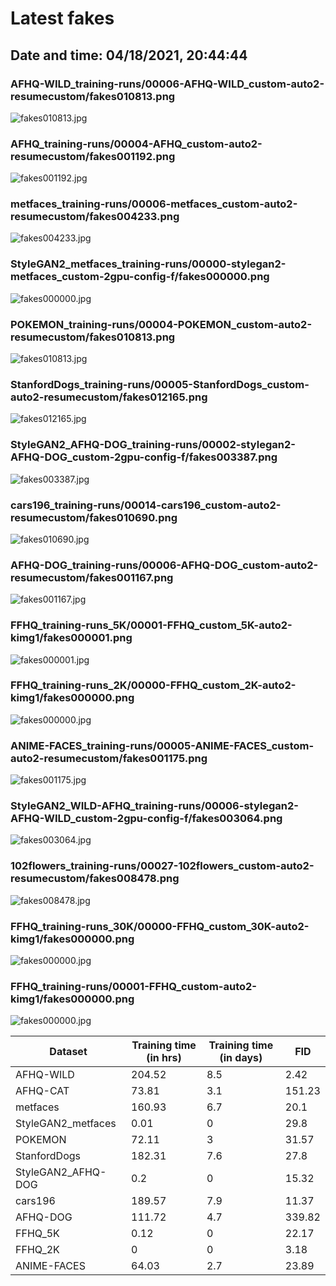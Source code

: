 # Latest fakes
## Date and time: 04/18/2021, 20:44:44
### AFHQ-WILD_training-runs/00006-AFHQ-WILD_custom-auto2-resumecustom/fakes010813.png
![fakes010813.jpg](https://i.ibb.co/K7M7W9N/c330c129e414.jpg "AFHQ-WILD_training-runs/00006-AFHQ-WILD_custom-auto2-resumecustom/fakes010813.png")

### AFHQ_training-runs/00004-AFHQ_custom-auto2-resumecustom/fakes001192.png
![fakes001192.jpg](https://i.ibb.co/hcBSP6j/c858fe2fa766.jpg "AFHQ_training-runs/00004-AFHQ_custom-auto2-resumecustom/fakes001192.png")

### metfaces_training-runs/00006-metfaces_custom-auto2-resumecustom/fakes004233.png
![fakes004233.jpg](https://i.ibb.co/4JY7JFF/dda681e974be.jpg "metfaces_training-runs/00006-metfaces_custom-auto2-resumecustom/fakes004233.png")

### StyleGAN2_metfaces_training-runs/00000-stylegan2-metfaces_custom-2gpu-config-f/fakes000000.png
![fakes000000.jpg](https://i.ibb.co/Gt3gGNH/13ea1116bbce.jpg "StyleGAN2_metfaces_training-runs/00000-stylegan2-metfaces_custom-2gpu-config-f/fakes000000.png")

### POKEMON_training-runs/00004-POKEMON_custom-auto2-resumecustom/fakes010813.png
![fakes010813.jpg](https://i.ibb.co/Kj9RMLX/cf542318d194.jpg "POKEMON_training-runs/00004-POKEMON_custom-auto2-resumecustom/fakes010813.png")

### StanfordDogs_training-runs/00005-StanfordDogs_custom-auto2-resumecustom/fakes012165.png
![fakes012165.jpg](https://i.ibb.co/fHdpVh1/3fd225242f76.jpg "StanfordDogs_training-runs/00005-StanfordDogs_custom-auto2-resumecustom/fakes012165.png")

### StyleGAN2_AFHQ-DOG_training-runs/00002-stylegan2-AFHQ-DOG_custom-2gpu-config-f/fakes003387.png
![fakes003387.jpg](https://i.ibb.co/Hq7r3rs/dea2920af658.jpg "StyleGAN2_AFHQ-DOG_training-runs/00002-stylegan2-AFHQ-DOG_custom-2gpu-config-f/fakes003387.png")

### cars196_training-runs/00014-cars196_custom-auto2-resumecustom/fakes010690.png
![fakes010690.jpg](https://i.ibb.co/tKJfFKr/7661a6ca5db3.jpg "cars196_training-runs/00014-cars196_custom-auto2-resumecustom/fakes010690.png")

### AFHQ-DOG_training-runs/00006-AFHQ-DOG_custom-auto2-resumecustom/fakes001167.png
![fakes001167.jpg](https://i.ibb.co/wSPZRLG/483524321bae.jpg "AFHQ-DOG_training-runs/00006-AFHQ-DOG_custom-auto2-resumecustom/fakes001167.png")

### FFHQ_training-runs_5K/00001-FFHQ_custom_5K-auto2-kimg1/fakes000001.png
![fakes000001.jpg](https://i.ibb.co/QYN35K4/cc422c027bb2.jpg "FFHQ_training-runs_5K/00001-FFHQ_custom_5K-auto2-kimg1/fakes000001.png")

### FFHQ_training-runs_2K/00000-FFHQ_custom_2K-auto2-kimg1/fakes000000.png
![fakes000000.jpg](https://i.ibb.co/vmY9t2s/9a5f7ab025b3.jpg "FFHQ_training-runs_2K/00000-FFHQ_custom_2K-auto2-kimg1/fakes000000.png")

### ANIME-FACES_training-runs/00005-ANIME-FACES_custom-auto2-resumecustom/fakes001175.png
![fakes001175.jpg](https://i.ibb.co/CKMTYWD/94aeb7178877.jpg "ANIME-FACES_training-runs/00005-ANIME-FACES_custom-auto2-resumecustom/fakes001175.png")

### StyleGAN2_WILD-AFHQ_training-runs/00006-stylegan2-AFHQ-WILD_custom-2gpu-config-f/fakes003064.png
![fakes003064.jpg](https://i.ibb.co/JzJTBXz/3affeafe0654.jpg "StyleGAN2_WILD-AFHQ_training-runs/00006-stylegan2-AFHQ-WILD_custom-2gpu-config-f/fakes003064.png")

### 102flowers_training-runs/00027-102flowers_custom-auto2-resumecustom/fakes008478.png
![fakes008478.jpg](https://i.ibb.co/xDsgsWD/329e0de9b835.jpg "102flowers_training-runs/00027-102flowers_custom-auto2-resumecustom/fakes008478.png")

### FFHQ_training-runs_30K/00000-FFHQ_custom_30K-auto2-kimg1/fakes000000.png
![fakes000000.jpg](https://i.ibb.co/y5HhHMr/4cdc70118afa.jpg "FFHQ_training-runs_30K/00000-FFHQ_custom_30K-auto2-kimg1/fakes000000.png")

### FFHQ_training-runs/00001-FFHQ_custom-auto2-kimg1/fakes000000.png
![fakes000000.jpg](https://i.ibb.co/xzNpFyx/a37baaf621ff.jpg "FFHQ_training-runs/00001-FFHQ_custom-auto2-kimg1/fakes000000.png")

| Dataset            |   Training time (in hrs) |   Training time (in days) |    FID |
|--------------------|--------------------------|---------------------------|--------|
| AFHQ-WILD          |                   204.52 |                       8.5 |   2.42 |
| AFHQ-CAT           |                    73.81 |                       3.1 | 151.23 |
| metfaces           |                   160.93 |                       6.7 |  20.1  |
| StyleGAN2_metfaces |                     0.01 |                       0   |  29.8  |
| POKEMON            |                    72.11 |                       3   |  31.57 |
| StanfordDogs       |                   182.31 |                       7.6 |  27.8  |
| StyleGAN2_AFHQ-DOG |                     0.2  |                       0   |  15.32 |
| cars196            |                   189.57 |                       7.9 |  11.37 |
| AFHQ-DOG           |                   111.72 |                       4.7 | 339.82 |
| FFHQ_5K            |                     0.12 |                       0   |  22.17 |
| FFHQ_2K            |                     0    |                       0   |   3.18 |
| ANIME-FACES        |                    64.03 |                       2.7 |  23.89 |